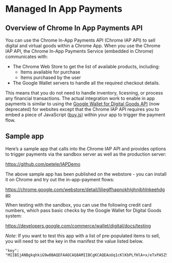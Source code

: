 # Managed In App Payments

## Overview of Chrome In App Payments API

You can use the Chrome In-App Payments API (Chrome IAP API) to sell digital 
and virtual goods within a Chrome App. When you use the Chrome IAP API, the 
Chrome In-App Payments Service (embedded in Chrome) communicates with:
 * The Chrome Web Store to get the list of available products, including:
   * Items available for purchase
   * Items purchased by the user
 * The Google Wallet servers to handle all the required checkout details.

This means that you do not need to handle inventory, licesning, or process 
any financial transactions. The actual integration work to enable in app 
payments is similar to using the 
[Google Wallet for Digital Goods API](https://developers.google.com/commerce/wallet/digital/docs/) (now deprecated)
for websites except that the Chrome IAP API requires you to embed a piece of 
JavaScript ([buy.js](https://raw.github.com/GoogleChrome/chrome-app-samples/master/in-app-payments/buy.js)) 
within your app to trigger the payment flow.

## Sample app
Here’s a sample app that calls into the Chrome IAP API and provides options 
to trigger payments via the sandbox server as well as the production server:

https://github.com/petele/IAPDemo

The above sample app has been published on the webstore - you can install it 
on Chrome and try out the in-app-payment flows:

https://chrome.google.com/webstore/detail/ljlieglfhapnokhlghnjbhlnkeehdgao

When testing with the sandbox, you can use the following credit card numbers, 
which pass basic checks by the Google Wallet for Digital Goods system:

https://developers.google.com/commerce/wallet/digital/docs/testing


*Note*: If you want to test this app with a list of pre-populated items to 
sell, you will need to set the key in the manifest the value listed below. 

```
"key": "MIIBIjANBgkqhkiG9w0BAQEFAAOCAQ8AMIIBCgKCAQEAoUq1cKlKbPLfHlA+x/eTxPA5ZSz4bd/fgKInayClJQTc6RRATDfRshCXjn8Eu7VpgsfEG3nLGD0C+8SdDxSGxj51k5elLRcRhDLODjxMshjPpziRm8wxalrGDEVOjD8GX6DG1YXQDMq6Hd9fxSj/ZEBjGvDWtoL3wBZ1M2/+aop/5Z6y9rQDOKI8PmCaIpWmIBS1+zZub9wc/RVNA2glGaSb0N71FxN/W5PhlWwJciG/iIJHhCM888kIPODJq8JgFKz1jO8/3L8YfO9/lzbKZLPnRMrN5q5KZDbG22l6BccSXnqYu4JX9RzXK0HcRzO5SI1l5XPAeZAhNY5M+rZULwIDAQAB"
```